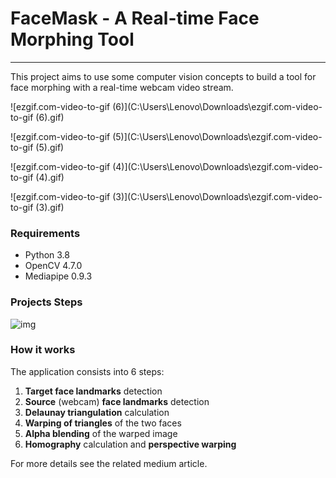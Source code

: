 # FaceMask - A Real-time Face Morphing Tool

---

This project aims to use some computer vision concepts to build a tool for face morphing with a real-time webcam video stream.

![ezgif.com-video-to-gif (6)](C:\Users\Lenovo\Downloads\ezgif.com-video-to-gif (6).gif)

![ezgif.com-video-to-gif (5)](C:\Users\Lenovo\Downloads\ezgif.com-video-to-gif (5).gif)

![ezgif.com-video-to-gif (4)](C:\Users\Lenovo\Downloads\ezgif.com-video-to-gif (4).gif)

![ezgif.com-video-to-gif (3)](C:\Users\Lenovo\Downloads\ezgif.com-video-to-gif (3).gif)

### Requirements

- Python 3.8
- OpenCV 4.7.0
- Mediapipe 0.9.3

### Projects Steps

![img](https://cdn-images-1.medium.com/v2/resize:fit:1000/1*216UrE2MikYgVibEAjZUtA.png)

### How it works

The application consists into 6 steps:

1. **Target face landmarks** detection
2. **Source** (webcam) **face landmarks** detection
3. **Delaunay triangulation** calculation
4. **Warping of triangles** of the two faces
5. **Alpha blending** of the warped image
6. **Homography** calculation and **perspective warping**



For more details see the related medium article.
